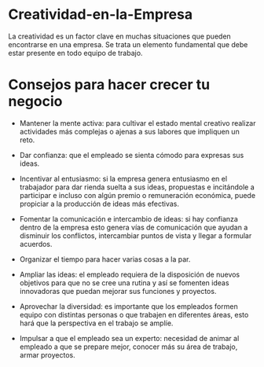 # Creatividad-en-la-Empresa

La creatividad es un factor clave en muchas situaciones que pueden encontrarse en una empresa. Se trata un elemento fundamental que debe estar presente en todo equipo de trabajo.

# Consejos para hacer crecer tu negocio

* Mantener la mente activa: para cultivar el estado mental creativo realizar actividades más complejas o ajenas a sus labores que impliquen un reto.
* Dar confianza: que el empleado se sienta cómodo para expresas sus ideas.
* Incentivar al entusiasmo: si la empresa genera entusiasmo en el trabajador para dar rienda suelta a sus ideas, propuestas e incitándole a participar e incluso con algún premio o remuneración económica, puede propiciar a la producción de ideas más efectivas.
* Fomentar la comunicación e intercambio de ideas: si hay confianza dentro de la empresa esto genera vías de comunicación que ayudan a disminuir los conflictos, intercambiar puntos de vista y llegar a formular acuerdos.
* Organizar el tiempo para hacer varias cosas a la par.
* Ampliar las ideas: el empleado requiera de la disposición de nuevos objetivos para que no se cree una rutina y así se fomenten ideas innovadoras que puedan mejorar sus funciones y proyectos.

* Aprovechar la diversidad: es importante que los empleados formen equipo con distintas personas o que trabajen en diferentes áreas, esto hará que la perspectiva en el trabajo se amplíe.

* Impulsar a que el empleado sea un experto: necesidad de animar al empleado a que se prepare mejor, conocer más su área de trabajo, armar proyectos.